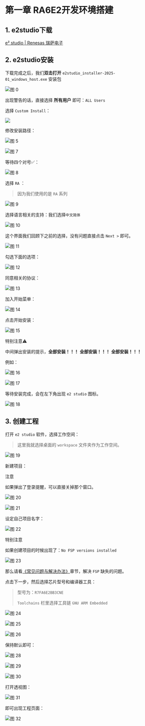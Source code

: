 # 第一章 RA6E2开发环境搭建

## 1. e2studio下载

[e² studio | Renesas 瑞萨电子](https://www.renesas.cn/zh/software-tool/e2-studio?dow_secondary=visible#downloads)

## 2. e2studio安装

下载完成之后，我们**双击打开** `e2studio_installer-2025-01_windows_host.exe` 安装包

![图 0](https://wiki.lckfb.com/storage/images/zh-hans/a6e2/beginner/e2/e2_20250722_153143.png)

出现警告的话，直接选择 **所有用户** 即可：`ALL Users`

选择 `Custom Install`：

![](https://wiki.lckfb.com/storage/images/zh-hans/a6e2/beginner/e2/e2_20250722_154923.png)

修改安装路径：

![图 5](https://wiki.lckfb.com/storage/images/zh-hans/a6e2/beginner/e2/e2_20250722_155221.png)

![图 7](https://wiki.lckfb.com/storage/images/zh-hans/a6e2/beginner/e2/e2_20250722_155400.png)

等待四个对号✅：

![图 8](https://wiki.lckfb.com/storage/images/zh-hans/a6e2/beginner/e2/e2_20250722_155455.png)

选择 `RA` ：

> 因为我们使用的是 `RA` 系列

![图 9](https://wiki.lckfb.com/storage/images/zh-hans/a6e2/beginner/e2/e2_20250722_155616.png)

选择语言相关的支持：我们选择`中文简体`

![图 10](https://wiki.lckfb.com/storage/images/zh-hans/a6e2/beginner/e2/e2_20250722_155800.png)

这个界面我们回顾下之前的选择，没有问题直接点击 `Next >` 即可。

![图 11](https://wiki.lckfb.com/storage/images/zh-hans/a6e2/beginner/e2/e2_20250722_155934.png)

勾选下面的选项：

![图 12](https://wiki.lckfb.com/storage/images/zh-hans/a6e2/beginner/e2/e2_20250722_160134.png)

同意相关的协议：

![图 13](https://wiki.lckfb.com/storage/images/zh-hans/a6e2/beginner/e2/e2_20250722_160228.png)

加入开始菜单：

![图 14](https://wiki.lckfb.com/storage/images/zh-hans/a6e2/beginner/e2/e2_20250722_160355.png)

点击开始安装：

![图 15](https://wiki.lckfb.com/storage/images/zh-hans/a6e2/beginner/e2/e2_20250722_160439.png)

特别注意⚠

中间弹出安装的提示，**全部安装！！！** **全部安装！！！** **全部安装！！！**

例如：

![图 16](https://wiki.lckfb.com/storage/images/zh-hans/a6e2/beginner/e2/e2_20250722_160838.png)

![图 17](https://wiki.lckfb.com/storage/images/zh-hans/a6e2/beginner/e2/e2_20250722_162707.png)

等待安装完成，会在左下角出现 `e2 studio` 图标。

![图 18](https://wiki.lckfb.com/storage/images/zh-hans/a6e2/beginner/e2/e2_20250723_091212.png)

## 3. 创建工程

打开 `e2 studio` 软件，选择工作空间：

> 这里我就选择桌面的 `workspace` 文件夹作为工作空间。

![图 19](https://wiki.lckfb.com/storage/images/zh-hans/a6e2/beginner/e2/e2_20250723_091720.png)

新建项目：

注意

如果弹出了登录提醒，可以直接关掉那个窗口。

![图 20](https://wiki.lckfb.com/storage/images/zh-hans/a6e2/beginner/e2/e2_20250723_091856.png)

![图 21](https://wiki.lckfb.com/storage/images/zh-hans/a6e2/beginner/e2/e2_20250723_091954.png)

设定自己项目名字：

![图 22](https://wiki.lckfb.com/storage/images/zh-hans/a6e2/beginner/e2/e2_20250723_092059.png)

特别注意

如果创建项目的时候出现了：`No FSP versions installed`

![图 23](https://wiki.lckfb.com/storage/images/zh-hans/a6e2/beginner/e2/e2_20250723_092259.png)

那么请看[《常见问题与解决办法》](https://wiki.lckfb.com/zh-hans/a6e2/question/problem.html)章节，解决 `FSP` 缺失的问题。

点击下一步，然后选择芯片型号和编译器工具：

> 型号为：`R7FA6E2BB3CNE`
> 
> `Toolchains` 栏里选择工具链 `GNU ARM Embedded`

![图 24](https://wiki.lckfb.com/storage/images/zh-hans/a6e2/beginner/e2/e2_20250814_151236.png)

![图 25](https://wiki.lckfb.com/storage/images/zh-hans/a6e2/beginner/e2/e2_20250814_151242.png)

![图 26](https://wiki.lckfb.com/storage/images/zh-hans/a6e2/beginner/e2/e2_20250814_151421.png)

保持默认即可：

![图 28](https://wiki.lckfb.com/storage/images/zh-hans/a6e2/beginner/e2/e2_20250814_151542.png)

![图 29](https://wiki.lckfb.com/storage/images/zh-hans/a6e2/beginner/e2/e2_20250814_151547.png)

![图 30](https://wiki.lckfb.com/storage/images/zh-hans/a6e2/beginner/e2/e2_20250814_151555.png)

打开透视图：

![图 31](https://wiki.lckfb.com/storage/images/zh-hans/a6e2/beginner/e2/e2_20250814_151623.png)

即可出现工程页面：

![图 32](https://wiki.lckfb.com/storage/images/zh-hans/a6e2/beginner/e2/e2_20250814_151743.png)
